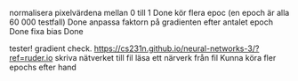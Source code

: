 normalisera pixelvärdena mellan 0 till 1 Done
kör flera epoc (en epoch är alla 60 000 testfall) Done
anpassa faktorn på gradienten efter antalet epoch Done
fixa bias Done


tester! gradient check. https://cs231n.github.io/neural-networks-3/?ref=ruder.io
skriva nätverket till fil
läsa ett närverk från fil
Kunna köra fler epochs efter hand
